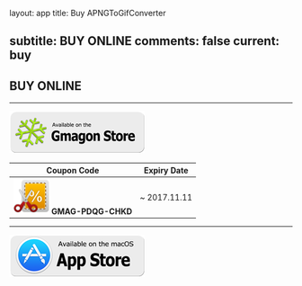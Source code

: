 layout: app
title: Buy APNGToGifConverter

subtitle: BUY ONLINE
comments: false
current: buy
---

## <strong>BUY ONLINE</strong>
---

[![](../../../asset/images/gmagon-available.png)](https://shopper.mycommerce.com/checkout/cart/add/55399-58)

Coupon Code | Expiry Date
------ | -------
![](../../../asset/images/coupon.png) **GMAG-PDQG-CHKD** | ~ 2017.11.11

---
[![](../../../asset/images/mas-available.png)](https://itunes.apple.com/us/app/apngtogifconverter/id840199992?l=zh&ls=1&mt=12)
